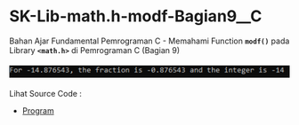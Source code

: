 # SK-Lib-math.h-modf-Bagian9__C
Bahan Ajar Fundamental Pemrograman C - Memahami Function <code><b>modf()</b></code> pada Library <code><b>&lt;math.h></b></code> di Pemrograman C (Bagian 9)<br><br>
<img src="https://github.com/RizkyKhapidsyah/SK-Lib-math.h-modf-Bagian9__C/blob/master/SK-Lib-math.h-modf-Bagian9__C/result/001.PNG"><br><br>
Lihat Source Code : <br>
- <a href="https://github.com/RizkyKhapidsyah/SK-Lib-math.h-modf-Bagian9__C/blob/master/SK-Lib-math.h-modf-Bagian9__C/Source.c">Program</a>
